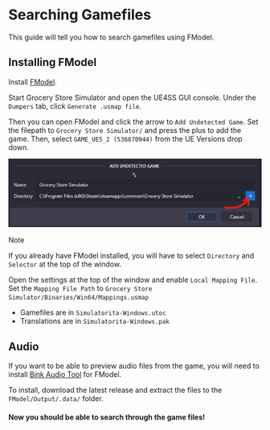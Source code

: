 # Searching Gamefiles
This guide will tell you how to search gamefiles using FModel.

## Installing FModel
Install [FModel](https://fmodel.app/).

Start Grocery Store Simulator and open the UE4SS GUI console.
Under the `Dumpers` tab, click `Generate .usmap file`.

Then you can open FModel and click the arrow to `Add Undetected Game`.
Set the filepath to `Grocery Store Simulator/` and press the plus to add the game.
Then, select `GAME_UE5_2 (536870944)` from the UE Versions drop down.

![alt text](../media/add_game.png)

> [!NOTE]
> If you already have FModel installed, you will have to select `Directory` and `Selector` at the top of the window.

Open the settings at the top of the window and enable `Local Mapping File`.
Set the `Mapping File Path` to `Grocery Store Simulator/Binaries/Win64/Mappings.usmap`

- Gamefiles are in `Simulatorita-Windows.utoc`
- Translations are in `Simulatorita-Windows.pak`

## Audio

If you want to be able to preview audio files from the game, you will need to install [Bink Audio Tool](https://github.com/Keisawaakira/BinkadecWithWavHeader) for FModel.

To install, download the latest release and extract the files to the `FModel/Output/.data/` folder.

#### Now you should be able to search through the game files!